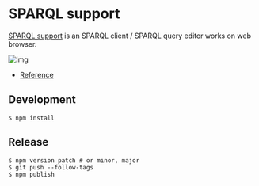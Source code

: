 # SPARQL support
[SPARQL support](https://sparql-support.dbcls.jp/) is an SPARQL client / SPARQL query editor works on web browser.

![img](https://sparql-support.dbcls.jp/file/virtuoso_ss.png)

* [Reference](https://sparql-support.dbcls.jp/sparql-support.html)

## Development

```
$ npm install
```

## Release

```
$ npm version patch # or minor, major
$ git push --follow-tags
$ npm publish
```
